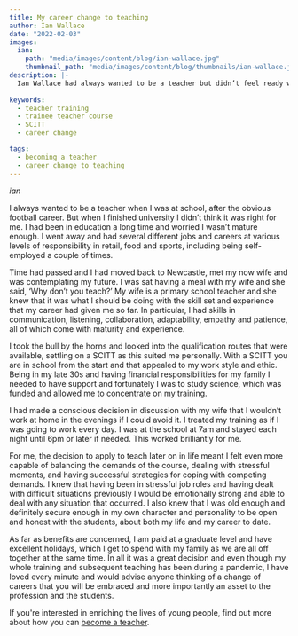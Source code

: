 ```yaml
---
title: My career change to teaching
author: Ian Wallace
date: "2022-02-03"
images:
  ian:
    path: "media/images/content/blog/ian-wallace.jpg"
    thumbnail_path: "media/images/content/blog/thumbnails/ian-wallace.jpg"
description: |-
  Ian Wallace had always wanted to be a teacher but didn’t feel ready when he finished university. After several different jobs and careers he finally took the plunge and hasn’t looked back.
    
keywords:
  - teacher training
  - trainee teacher course
  - SCITT
  - career change

tags:
  - becoming a teacher
  - career change to teaching
---
```


$ian$

I always wanted to be a teacher when I was at school, after the obvious football career. But when I finished university I didn’t think it was right for me. I had been in education a long time and worried I wasn’t mature enough. I went away and had several different jobs and careers at various levels of responsibility in retail, food and sports, including being self-employed a couple of times. 

Time had passed and I had moved back to Newcastle, met my now wife and was contemplating my future. I was sat having a meal with my wife and she said, ‘Why don’t you teach?’ My wife is a primary school teacher and she knew that it was what I should be doing with the skill set and experience that my career had given me so far. In particular, I had skills in communication, listening, collaboration, adaptability, empathy and patience, all of which come with maturity and experience.

I took the bull by the horns and looked into the qualification routes that were available, settling on a SCITT as this suited me personally. With a SCITT you are in school from the start and that appealed to my work style and ethic. Being in my late 30s and having financial responsibilities for my family I needed to have support and fortunately I was to study science, which was funded and allowed me to concentrate on my training.

I had made a conscious decision in discussion with my wife that I wouldn’t work at home in the evenings if I could avoid it. I treated my training as if I was going to work every day. I was at the school at 7am and stayed each night until 6pm or later if needed. This worked brilliantly for me.

For me, the decision to apply to teach later on in life meant I felt even more capable of balancing the demands of the course, dealing with stressful moments, and having successful strategies for coping with competing demands. I knew that having been in stressful job roles and having dealt with difficult situations previously I would be emotionally strong and able to deal with any situation that occurred. I also knew that I was old enough and definitely secure enough in my own character and personality to be open and honest with the students, about both my life and my career to date. 

As far as benefits are concerned, I am paid at a graduate level and have excellent holidays, which I get to spend with my family as we are all off together at the same time. In all it was a great decision and even though my whole training and subsequent teaching has been during a pandemic, I have loved every minute and would advise anyone thinking of a change of careers that you will be embraced and more importantly an asset to the profession and the students.

If you're interested in enriching the lives of young people, find out more about how you can [become a teacher](/steps-to-become-a-teacher).
